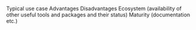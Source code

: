 Typical use case
Advantages 
Disadvantages
Ecosystem (availability of other useful tools and packages and their status)
Maturity (documentation etc.)
